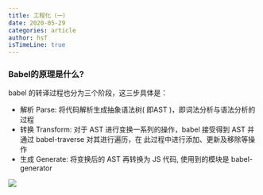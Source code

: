 ```yaml
---
title: 工程化（一）
date: 2020-05-29
categories: article
author: hsf
isTimeLine: true
---
```


### Babel的原理是什么?

babel 的转译过程也分为三个阶段，这三步具体是：

- 解析 Parse: 将代码解析⽣成抽象语法树( 即AST )，即词法分析与语法分析的过程 
- 转换 Transform: 对于 AST 进⾏变换⼀系列的操作，babel 接受得到 AST 并通过 babel-traverse 对其进⾏遍历，在 此过程中进⾏添加、更新及移除等操作 
- ⽣成 Generate: 将变换后的 AST 再转换为 JS 代码, 使⽤到的模块是 babel-generator

![](D:\resDoc\hsf-web-arc\docs\interview\web\engineering\img\babel-parser.jpg)